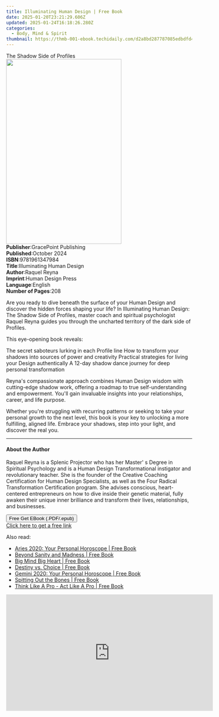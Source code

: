 ```yaml
---
title: Illuminating Human Design | Free Book
date: 2025-01-20T23:21:29.606Z
updated: 2025-01-24T16:18:26.280Z
categories:
  - Body, Mind & Spirit
thumbnail: https://thmb-001-ebook.techidaily.com/d2a8bd287787085edbdfd446f45b7b109e8750b203c9fea9d4b8e857bc69b14d.jpg
---
```

<main id="book-container">
  <div class="flex flex-col">
    <div class="book-brief flex-1 py-6 px-4 sm:p-6 md:py-10 md:px-8">
      <!-- brief-->
      <div class="book-brief-main">The Shadow Side of Profiles</div>
    </div>
    <div
      class="book-meta-info flex-1 grid gap-4 col-start-1 col-end-3 row-start-1 sm:mb-6 sm:grid-cols-4 lg:gap-6 lg:col-start-2 lg:row-end-6 lg:row-span-6 lg:mb-0"
    >
      <div
        class="book-meta-info-left place-content-center mt-4 p-4 text-sm leading-6 col-start-2 col-span-2 dark:text-slate-400"
      >
        <img
          class="w-full h-500 object-cover rounded-lg sm:h-255 sm:col-span-2 lg:col-span-full"
          src="https://img-001-ebook.techidaily.com/4e102e61528e4b3c4014a37a169bf69540ff68fd61373922c123022d88720e26.jpg"
          alt=""
          width="312"
          height="500"
        />
      </div>
      <div
        class="book-meta-info-right mt-2 col-start-1 row-start-2 col-span-3 self-center"
      >
        <!-- meta data  -->
        <div class="flex flex-col px-4 md:px-8">
          <div class="flex-1">
            <strong>Publisher</strong>:<span class="px-2"
              >GracePoint Publishing</span
            >
          </div>
          <div class="flex-1">
            <strong>Published</strong>:<span class="px-2">October 2024</span>
          </div>
          <div class="flex-1">
            <strong>ISBN</strong>:<span class="px-2">9781961347984</span>
          </div>
          <div class="flex-1">
            <strong>Title</strong>:<span class="px-2"
              >Illuminating Human Design</span
            >
          </div>
          <div class="flex-1">
            <strong>Author</strong>:<span class="px-2">Raquel Reyna</span>
          </div>
          <div class="flex-1">
            <strong>Imprint</strong>:<span class="px-2"
              >Human Design Press</span
            >
          </div>
          <div class="flex-1">
            <strong>Language</strong>:<span class="px-2">English</span>
          </div>
          <div class="flex-1">
            <strong>Number of Pages</strong>:<span class="px-2">208</span>
          </div>
        </div>
      </div>
    </div>
    <div class="book-description flex-1 py-6 px-4 sm:p-6 md:py-10 md:px-8">
      <div class="book-description-main">
        <div accordion-content="" id="description">
          <p>
            Are you ready to dive beneath the surface of your Human Design and
            discover the hidden forces shaping your life? In Illuminating Human
            Design: The Shadow Side of Profiles, master coach and spiritual
            psychologist Raquel Reyna guides you through the uncharted territory
            of the dark side of Profiles.
          </p>
          <p>This eye-opening book reveals:</p>
          The secret saboteurs lurking in each Profile line How to transform
          your shadows into sources of power and creativity Practical strategies
          for living your Design authentically A 12-day shadow dance journey for
          deep personal transformation
          <p>
            Reyna's compassionate approach combines Human Design wisdom with
            cutting-edge shadow work, offering a roadmap to true
            self-understanding and empowerment. You'll gain invaluable insights
            into your relationships, career, and life purpose.
          </p>
          <p>
            Whether you're struggling with recurring patterns or seeking to take
            your personal growth to the next level, this book is your key to
            unlocking a more fulfilling, aligned life. Embrace your shadows,
            step into your light, and discover the real you.
          </p>
        </div>
        <div class="accordion-fader"></div>
      </div>
    </div>
    <div class="book-excerpts flex-1 py-6 px-4 sm:p-6 md:py-10 md:px-8">
      <!-- excerpts-->
      <div class="book-excerpts-main">
        <hr />
        <h4 class="placeholder placeholder-heading">
          <span>About the Author</span>
        </h4>
        <p>
          Raquel Reyna is a Splenic Projector who has her Master' s Degree in
          Spiritual Psychology and is a Human Design Transformational instigator
          and revolutionary teacher. She is the founder of the Creative Coaching
          Certification for Human Design Specialists, as well as the Four
          Radical Transformation Certification program. She advises conscious,
          heart-centered entrepreneurs on how to dive inside their genetic
          material, fully awaken their unique inner brilliance and transform
          their lives, relationships, and businesses.
        </p>
      </div>
    </div>
    <div
      class="book-about-author flex-1 py-6 px-4 sm:p-6 md:py-10 md:px-8"
    ></div>
    <div class="book-free-get flex-1 py-6 px-4 sm:p-6 md:py-10 md:px-8">
      <button
        id="btn-free-get"
        class="bg-blue-500 hover:bg-blue-700 text-white font-bold py-2 px-4 rounded"
      >
        Free Get EBook (.PDF/.epub)
      </button>
      <div id="countdown-display" class="px-2 text-lg mt-2"></div>
      <a
        id="free-link"
        class="hidden bg-blue-500 hover:bg-blue-700 text-white font-bold py-2 px-4 rounded"
        href="https://www.ebooks.com/en-us/book/211456158/illuminating-human-design/raquel-reyna/"
        target="_blank"
        >Click here to get a free link</a
      >
    </div>
    <script>
      let countdownTime = 0;
      let countdownInterval = null;
      document
        .getElementById('btn-free-get')
        .addEventListener('click', startCountdown);
      function startCountdown() {
        countdownTime = new Date().getTime() + 60000 * 3;
        countdownInterval = setInterval(updateCountdown, 1000);
        document.getElementById('btn-free-get').disabled = true;
        document
          .getElementById('btn-free-get')
          .classList.add('bg-gray-500', 'cursor-not-allowed');
      }
      function updateCountdown() {
        let currentTime = new Date().getTime();
        let timeLeft = countdownTime - currentTime;
        let secondsLeft = Math.floor(timeLeft / 1000);
        document.getElementById('countdown-display').innerHTML =
          `Remaining time: ${secondsLeft} seconds.`;
        if (secondsLeft <= 0) {
          clearInterval(countdownInterval);
          document.getElementById('btn-free-get').classList.add('hidden');
          document.getElementById('free-link').classList.remove('hidden');
          document.getElementById('countdown-display').innerHTML = '';
        }
      }
    </script>
  </div>
</main>

<ins class="adsbygoogle"
      style="display:block"
      data-ad-client="ca-pub-7571918770474297"
      data-ad-slot="8358498916"
      data-ad-format="auto"
      data-full-width-responsive="true"></ins>
    

<span class="atpl-alsoreadstyle">Also read:</span>
<div><ul>
<li><a href="https://novels-ebooks.techidaily.com/209541298-9780008319328-aries-2020-your-personal-horoscope/"><u>Aries 2020: Your Personal Horoscope | Free Book</u></a></li>
<li><a href="https://novels-ebooks.techidaily.com/209540460-9780977142361-beyond-sanity-and-madness/"><u>Beyond Sanity and Madness | Free Book</u></a></li>
<li><a href="https://novels-ebooks.techidaily.com/209540455-9780977142354-big-mind-big-heart/"><u>Big Mind Big Heart | Free Book</u></a></li>
<li><a href="https://novels-ebooks.techidaily.com/209541012-9781601636706-destiny-vs-choice/"><u>Destiny vs. Choice | Free Book</u></a></li>
<li><a href="https://novels-ebooks.techidaily.com/209541299-9780008319342-gemini-2020-your-personal-horoscope/"><u>Gemini 2020: Your Personal Horoscope | Free Book</u></a></li>
<li><a href="https://novels-ebooks.techidaily.com/209540457-9780977142309-spitting-out-the-bones/"><u>Spitting Out the Bones | Free Book</u></a></li>
<li><a href="https://novels-ebooks.techidaily.com/209540706-9781939183781-think-like-a-pro-act-like-a-pro/"><u>Think Like A Pro - Act Like A Pro | Free Book</u></a></li>
</ul></div>

<!-- affiliate ads begin -->
<iframe width="560" height="315" src="https://www.youtube.com/embed/6kzbT13ds3M?si=hBInu0Or-cX2ANJF" title="YouTube video player" frameborder="0" allow="accelerometer; autoplay; clipboard-write; encrypted-media; gyroscope; picture-in-picture; web-share" referrerpolicy="strict-origin-when-cross-origin" allowfullscreen></iframe>
<!-- affiliate ads end -->

